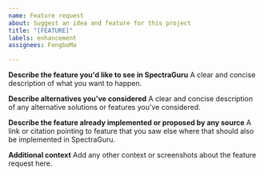 ```yaml
---
name: Feature request
about: Suggest an idea and feature for this project
title: "[FEATURE]"
labels: enhancement
assignees: FengboMa

---
```


**Describe the feature you'd like to see in SpectraGuru**
A clear and concise description of what you want to happen.

**Describe alternatives you've considered**
A clear and concise description of any alternative solutions or features you've considered.

**Describe the feature already implemented or proposed by any source**
A link or citation pointing to feature that you saw else where that should also be implemented in SpectraGuru.

**Additional context**
Add any other context or screenshots about the feature request here.
